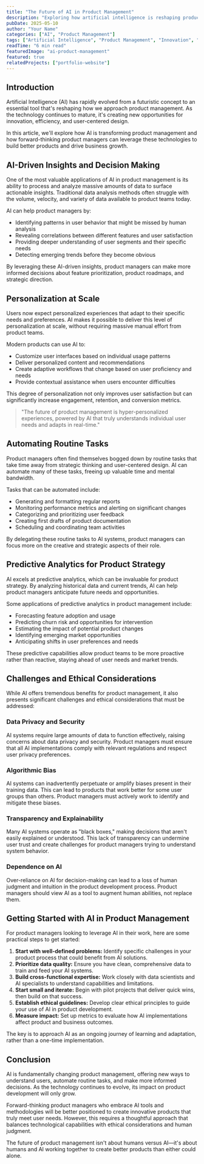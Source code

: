 ```yaml
---
title: "The Future of AI in Product Management"
description: "Exploring how artificial intelligence is reshaping product development and creating new opportunities for innovation"
pubDate: 2025-05-10
author: "Your Name"
categories: ["AI", "Product Management"]
tags: ["Artificial Intelligence", "Product Management", "Innovation", "Technology Trends"]
readTime: "6 min read"
featuredImage: "ai-product-management"
featured: true
relatedProjects: ["portfolio-website"]
---
```


## Introduction

Artificial Intelligence (AI) has rapidly evolved from a futuristic concept to an essential tool that's reshaping how we approach product management. As the technology continues to mature, it's creating new opportunities for innovation, efficiency, and user-centered design.

In this article, we'll explore how AI is transforming product management and how forward-thinking product managers can leverage these technologies to build better products and drive business growth.

## AI-Driven Insights and Decision Making

One of the most valuable applications of AI in product management is its ability to process and analyze massive amounts of data to surface actionable insights. Traditional data analysis methods often struggle with the volume, velocity, and variety of data available to product teams today.

AI can help product managers by:

- Identifying patterns in user behavior that might be missed by human analysis
- Revealing correlations between different features and user satisfaction
- Providing deeper understanding of user segments and their specific needs
- Detecting emerging trends before they become obvious

By leveraging these AI-driven insights, product managers can make more informed decisions about feature prioritization, product roadmaps, and strategic direction.

## Personalization at Scale

Users now expect personalized experiences that adapt to their specific needs and preferences. AI makes it possible to deliver this level of personalization at scale, without requiring massive manual effort from product teams.

Modern products can use AI to:

- Customize user interfaces based on individual usage patterns
- Deliver personalized content and recommendations
- Create adaptive workflows that change based on user proficiency and needs
- Provide contextual assistance when users encounter difficulties

This degree of personalization not only improves user satisfaction but can significantly increase engagement, retention, and conversion metrics.

> "The future of product management is hyper-personalized experiences, powered by AI that truly understands individual user needs and adapts in real-time."

## Automating Routine Tasks

Product managers often find themselves bogged down by routine tasks that take time away from strategic thinking and user-centered design. AI can automate many of these tasks, freeing up valuable time and mental bandwidth.

Tasks that can be automated include:

- Generating and formatting regular reports
- Monitoring performance metrics and alerting on significant changes
- Categorizing and prioritizing user feedback
- Creating first drafts of product documentation
- Scheduling and coordinating team activities

By delegating these routine tasks to AI systems, product managers can focus more on the creative and strategic aspects of their role.

## Predictive Analytics for Product Strategy

AI excels at predictive analytics, which can be invaluable for product strategy. By analyzing historical data and current trends, AI can help product managers anticipate future needs and opportunities.

Some applications of predictive analytics in product management include:

- Forecasting feature adoption and usage
- Predicting churn risk and opportunities for intervention
- Estimating the impact of potential product changes
- Identifying emerging market opportunities
- Anticipating shifts in user preferences and needs

These predictive capabilities allow product teams to be more proactive rather than reactive, staying ahead of user needs and market trends.

## Challenges and Ethical Considerations

While AI offers tremendous benefits for product management, it also presents significant challenges and ethical considerations that must be addressed:

### Data Privacy and Security

AI systems require large amounts of data to function effectively, raising concerns about data privacy and security. Product managers must ensure that all AI implementations comply with relevant regulations and respect user privacy preferences.

### Algorithmic Bias

AI systems can inadvertently perpetuate or amplify biases present in their training data. This can lead to products that work better for some user groups than others. Product managers must actively work to identify and mitigate these biases.

### Transparency and Explainability

Many AI systems operate as "black boxes," making decisions that aren't easily explained or understood. This lack of transparency can undermine user trust and create challenges for product managers trying to understand system behavior.

### Dependence on AI

Over-reliance on AI for decision-making can lead to a loss of human judgment and intuition in the product development process. Product managers should view AI as a tool to augment human abilities, not replace them.

## Getting Started with AI in Product Management

For product managers looking to leverage AI in their work, here are some practical steps to get started:

1. **Start with well-defined problems:** Identify specific challenges in your product process that could benefit from AI solutions.
2. **Prioritize data quality:** Ensure you have clean, comprehensive data to train and feed your AI systems.
3. **Build cross-functional expertise:** Work closely with data scientists and AI specialists to understand capabilities and limitations.
4. **Start small and iterate:** Begin with pilot projects that deliver quick wins, then build on that success.
5. **Establish ethical guidelines:** Develop clear ethical principles to guide your use of AI in product development.
6. **Measure impact:** Set up metrics to evaluate how AI implementations affect product and business outcomes.

The key is to approach AI as an ongoing journey of learning and adaptation, rather than a one-time implementation.

## Conclusion

AI is fundamentally changing product management, offering new ways to understand users, automate routine tasks, and make more informed decisions. As the technology continues to evolve, its impact on product development will only grow.

Forward-thinking product managers who embrace AI tools and methodologies will be better positioned to create innovative products that truly meet user needs. However, this requires a thoughtful approach that balances technological capabilities with ethical considerations and human judgment.

The future of product management isn't about humans versus AI—it's about humans and AI working together to create better products than either could alone.